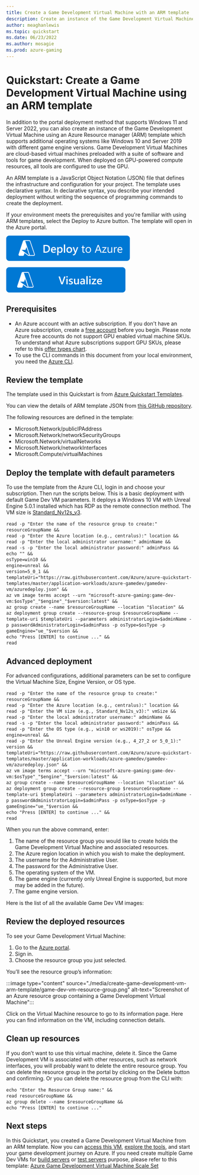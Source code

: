 ```yaml
---
title: Create a Game Development Virtual Machine with an ARM template
description: Create an instance of the Game Development Virtual Machine using an Azure Resource Manager (ARM) template.
author: meaghanlewis
ms.topic: quickstart
ms.date: 06/23/2022
ms.author: mosagie
ms.prod: azure-gaming
---
```


# Quickstart: Create a Game Development Virtual Machine using an ARM template

In addition to the portal deployment method that supports Windows 11 and Server 2022, you can also create an instance of the Game Development Virtual Machine using an Azure Resource manager (ARM) template which supports additional operating systems like Windows 10 and Server 2019 with different game engine versions. Game Development Virtual Machines are cloud-based virtual machines preloaded with a suite of software and tools for game development. When deployed on GPU-powered compute resources, all tools are configured to use the GPU.

An ARM template is a JavaScript Object Notation (JSON) file that defines the infrastructure and configuration for your project. The template uses declarative syntax. In declarative syntax, you describe your intended deployment without writing the sequence of programming commands to create the deployment.

If your environment meets the prerequisites and you're familiar with using ARM templates, select the Deploy to Azure button. The template will open in the Azure portal.

[![Deploy To Azure](https://raw.githubusercontent.com/Azure/azure-quickstart-templates/master/1-CONTRIBUTION-GUIDE/images/deploytoazure.svg?sanitize=true)](https://portal.azure.com/#create/Microsoft.Template/uri/https%3A%2F%2Fraw.githubusercontent.com%2FAzure%2Fazure-quickstart-templates%2Fmaster%2Fapplication-workloads%2Fazure-gamedev%2Fgamedev-vm%2Fazuredeploy.json)

[![Visualize](https://raw.githubusercontent.com/Azure/azure-quickstart-templates/master/1-CONTRIBUTION-GUIDE/images/visualizebutton.svg?sanitize=true)](http://armviz.io/#/?load=https%3A%2F%2Fraw.githubusercontent.com%2FAzure%2Fazure-quickstart-templates%2Fmaster%2Fapplication-workloads%2Fazure-gamedev%2Fgamedev-vm%2Fazuredeploy.json)

## Prerequisites

- An Azure account with an active subscription. If you don't have an Azure subscription, create a [free account](https://azure.microsoft.com/free) before you begin. Please note Azure free accounts do not support GPU enabled virtual machine SKUs. To understand what Azure subscriptions support GPU SKUs, please refer to this <a href="./offer-types.md" target="_blank">offer types chart</a>.
- To use the CLI commands in this document from your local environment, you need the [Azure CLI](/cli/azure/install-azure-cli).

## Review the template

The template used in this Quickstart is from [Azure Quickstart Templates](https://azure.microsoft.com/resources/templates/gamedev-vm/).

You can view the details of ARM template JSON from [this GitHub repository](https://github.com/Azure/azure-quickstart-templates/blob/master/application-workloads/azure-gamedev/gamedev-vm/azuredeploy.json).  

<!-- <Add copy of ARM template JSON (it’s really big)> -->

The following resources are defined in the template:

- Microsoft.Network/publicIPAddress
- Microsoft.Network/networkSecurityGroups
- Microsoft.Network/virtualNetworks
- Microsoft.Network/networkInterfaces
- Microsoft.Compute/virtualMachines

## Deploy the template with default parameters

To use the template from the Azure CLI, login in and choose your subscription. Then run the scripts below. This is a basic deployment with default Game Dev VM parameters. It deploys a Windows 10 VM with Unreal Engine 5.0.1 installed which has RDP as the remote connection method. The VM size is <a href="/azure/virtual-machines/nvv3-series" target="_blank">Standard_Nv12s_v3</a>.

```azurecli-interactive
read -p "Enter the name of the resource group to create:" resourceGroupName && 
read -p "Enter the Azure location (e.g., centralus):" location && 
read -p "Enter the local administrator username:" adminName && 
read -s -p "Enter the local administrator password:" adminPass &&
echo "" && 
osType=win10 && 
engine=unreal && 
version=5_0_1 && 
templateUri="https://raw.githubusercontent.com/Azure/azure-quickstart-templates/master/application-workloads/azure-gamedev/gamedev-vm/azuredeploy.json" && 
az vm image terms accept --urn "microsoft-azure-gaming:game-dev-vm:$osType"_"$engine"_"$version:latest" && 
az group create --name $resourceGroupName --location "$location" && 
az deployment group create --resource-group $resourceGroupName --template-uri $templateUri --parameters administratorLogin=$adminName -p passwordAdministratorLogin=$adminPass -p osType=$osType -p gameEngine="ue_"$version && 
echo "Press [ENTER] to continue ..." && 
read 
```

## Advanced deployment

For advanced configurations, additional parameters can be set to configure the Virtual Machine Size, Engine Version, or OS type.  

```azurecli-interactive
read -p "Enter the name of the resource group to create:" resourceGroupName && 
read -p "Enter the Azure location (e.g., centralus):" location && 
read -p "Enter the VM size (e.g., Standard_Nv12s_v3):" vmSize && 
read -p "Enter the local administrator username:" adminName && 
read -s -p "Enter the local administrator password:" adminPass && 
read -p "Enter the OS type (e.g., win10 or ws2019):" osType && 
engine=unreal && 
read -p "Enter the Unreal Engine version (e.g., 4_27_2 or 5_0_1):" version && 
templateUri="https://raw.githubusercontent.com/Azure/azure-quickstart-templates/master/application-workloads/azure-gamedev/gamedev-vm/azuredeploy.json" && 
az vm image terms accept --urn "microsoft-azure-gaming:game-dev-vm:$osType"_"$engine"_"$version:latest" && 
az group create --name $resourceGroupName --location "$location" && 
az deployment group create --resource-group $resourceGroupName --template-uri $templateUri --parameters administratorLogin=$adminName -p passwordAdministratorLogin=$adminPass -p osType=$osType -p gameEngine="ue_"$version && 
echo "Press [ENTER] to continue ..." && 
read 
```

When you run the above command, enter:

1. The name of the resource group you would like to create holds the Game Development Virtual Machine and associated resources.
1. The Azure region location in which you wish to make the deployment.
1. The username for the Administrative User.
1. The password for the Administrative User.
1. The operating system of the VM.
1. The game engine (currently only Unreal Engine is supported, but more may be added in the future).
1. The game engine version.

Here is the list of all the available Game Dev VM images:

## Review the deployed resources

To see your Game Development Virtual Machine:

1. Go to the [Azure portal](https://portal.azure.com).
2. Sign in.
3. Choose the resource group you just selected.

You’ll see the resource group’s information:

:::image type="content" source="./media/create-game-development-vm-arm-template/game-dev-vm-resource-group.png" alt-text="Screenshot of an Azure resource group containing a Game Development Virtual Machine":::

Click on the Virtual Machine resource to go to its information page. Here you can find information on the VM, including connection details.

## Clean up resources

If you don’t want to use this virtual machine, delete it. Since the Game Development VM is associated with other resources, such as network interfaces, you will probably want to delete the entire resource group. You can delete the resource group in the portal by clicking on the Delete button and confirming. Or you can delete the resource group from the CLI with:

```azurecli-interactive
echo "Enter the Resource Group name:" &&
read resourceGroupName &&
az group delete --name $resourceGroupName &&
echo "Press [ENTER] to continue ..."
```

## Next steps

In this Quickstart, you created a Game Development Virtual Machine from an ARM template. Now you can [access this VM](/gaming/azure/game-dev-virtual-machine/create-game-development-vm-for-unreal#access-the-game-development-vm), [explore the tools](/gaming/azure/game-dev-virtual-machine/tools-included-azure-game-dev-kit), and start your game development journey on Azure. 
If you need create multiple Game Dev VMs for <a href="/overview#using-as-build-servers" target="_blank">build servers</a> or <a href="/overview#using-as-test-servers" target="_blank">test servers</a> purpose, please refer to this template: [Azure Game Development Virtual Machine Scale Set](https://github.com/Azure/azure-quickstart-templates/tree/master/application-workloads/azure-gamedev/gamedev-vmss)
